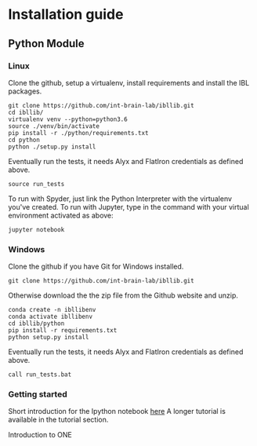 # Installation guide
## Python Module
### Linux
Clone the github, setup a virtualenv, install requirements and install the IBL packages.
```
git clone https://github.com/int-brain-lab/ibllib.git
cd ibllib/
virtualenv venv --python=python3.6
source ./venv/bin/activate
pip install -r ./python/requirements.txt
cd python
python ./setup.py install
```

Eventually run the tests, it needs Alyx and FlatIron credentials as defined above.
```
source run_tests
```
To run with Spyder, just link the Python Interpreter with the virtualenv you've created.
To run with Jupyter, type in the command with your virtual environment activated as above:
```
jupyter notebook
```

### Windows
Clone the github if you have Git for Windows installed.
```
git clone https://github.com/int-brain-lab/ibllib.git
```
Otherwise download the the zip file from the Github website and unzip.

```
conda create -n ibllibenv
conda activate ibllibenv
cd ibllib/python
pip install -r requirements.txt
python setup.py install
```

Eventually run the tests, it needs Alyx and FlatIron credentials as defined above.
```
call run_tests.bat
```

### Getting started
Short introduction for the Ipython notebook [here](./_static/one_demo.html)
A longer tutorial is available in the tutorial section.

Introduction to ONE
